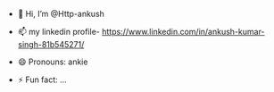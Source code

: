 - 👋 Hi, I’m @Http-ankush

- 📫 my linkedin profile- https://www.linkedin.com/in/ankush-kumar-singh-81b545271/
- 😄 Pronouns: ankie
- ⚡ Fun fact: ...

<!---
Http-ankush/Http-ankush is a ✨ special ✨ repository because its `README.md` (this file) appears on your GitHub profile.
You can click the Preview link to take a look at your changes.
--->
